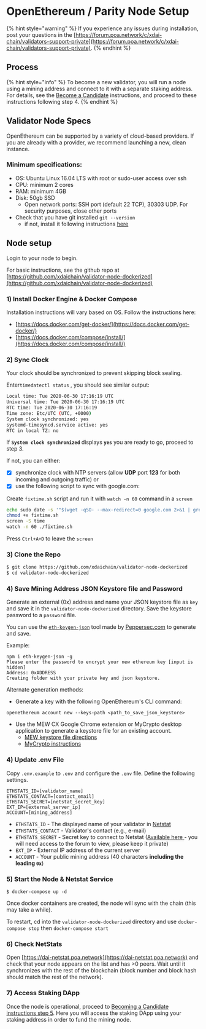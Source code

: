 # OpenEthereum / Parity Node Setup

{% hint style="warning" %}
If you experience any issues during installation, post your questions in the [https://forum.poa.network/c/xdai-chain/validators-support-private](https://forum.poa.network/c/xdai-chain/validators-support-private).
{% endhint %}

## Process

{% hint style="info" %}
To become a new validator, you will run a node using a mining address and connect to it with a separate staking address. For details, see the [Become a Candidate](../../for-stakers/staking-protocol/become-a-candidate-validator.md) instructions, and proceed to these instructions following step 4.
{% endhint %}

## Validator Node Specs

OpenEthereum can be supported by a variety of cloud-based providers. If you are already with a provider, we recommend launching a new, clean instance.

### Minimum specifications:

* OS: Ubuntu Linux 16.04 LTS with root or sudo-user access over ssh
* CPU: minimum 2 cores
* RAM: minimum 4GB
* Disk: 50gb SSD 
  * Open network ports: SSH port \(default 22 TCP\), 30303 UDP. For security purposes, close other ports
* Check that you have git installed `git --version`
  * if not, install it following instructions [here](https://git-scm.com/book/en/v2/Getting-Started-Installing-Git)

## Node setup

Login to your node to begin.

For basic instructions, see the github repo at [https://github.com/xdaichain/validator-node-dockerized](https://github.com/xdaichain/validator-node-dockerized)

### 1\) Install Docker Engine & Docker Compose

Installation instructions will vary based on OS. Follow the instructions here:

* [https://docs.docker.com/get-docker/](https://docs.docker.com/get-docker/) 
* [https://docs.docker.com/compose/install/](https://docs.docker.com/compose/install/)

### 2\) Sync Clock

Your clock should be synchronized to prevent skipping block sealing.

Enter`timedatectl status` , you should see similar output:

```bash
Local time: Tue 2020-06-30 17:16:19 UTC
Universal time: Tue 2020-06-30 17:16:19 UTC
RTC time: Tue 2020-06-30 17:16:19
Time zone: Etc/UTC (UTC, +0000)
System clock synchronized: yes
systemd-timesyncd.service active: yes
RTC in local TZ: no
```

If **`System clock synchronized`** displays **`yes`** you are ready to go, proceed to step 3.

If not, you can either:

* [x] synchronize clock with NTP servers \(allow **UDP** port **123** for both incoming and outgoing traffic\) or
* [x] use the following script to sync with google.com:

Create `fixtime.sh` script and run it with `watch -n 60` command in a `screen`

```bash
echo sudo date -s '"$(wget -qSO- --max-redirect=0 google.com 2>&1 | grep Date: | cut -d' ' -f5-8)Z"' > fixtime.sh
chmod +x fixtime.sh
screen -S time
watch -n 60 ./fixtime.sh
```

Press `Ctrl+A+D` to leave the `screen`

### 3\) Clone the Repo

```bash
$ git clone https://github.com/xdaichain/validator-node-dockerized
$ cd validator-node-dockerized
```

### 4\) Save Mining Address JSON Keystore file and Password

Generate an external \(0x\) address and name your JSON keystore file as `key` and save it in the `validator-node-dockerized` directory. Save the keystore password to a `password` file. 

You can use the [`eth-keygen-json`](https://www.npmjs.com/package/eth-keygen-json)  tool made by [Peppersec.com](https://peppersec.com/) to generate and save.

Example:

```text
npm i eth-keygen-json -g
Please enter the password to encrypt your new ethereum key [input is hidden]
Address: 0xADDRESS
Creating folder with your private key and json keystore.
```

Alternate generation methods:

* Generate a key with the following OpenEthereum's CLI command:

```text
openethereum account new --keys-path <path_to_save_json_keystore>
```

* Use the MEW CX Google Chrome extension or MyCrypto desktop application to generate a keystore file for an existing account.
  * [MEW keystore file directions](https://kb.myetherwallet.com/en/security-and-privacy/what-is-a-keystore-file/)
  * [MyCrypto instructions](https://support.mycrypto.com/)

### 4\) Update .env File

Copy `.env.example` to `.env` and configure the `.env` file. Define the following settings.

```text
ETHSTATS_ID=[validator_name]
ETHSTATS_CONTACT=[contact_email]
ETHSTATS_SECRET=[netstat_secret_key]
EXT_IP=[external_server_ip]
ACCOUNT=[mining_address]
```

* `ETHSTATS_ID` - The displayed name of your validator in [Netstat](https://dai-netstat.poa.network/)
* `ETHSTATS_CONTACT` - Validator's contact \(e.g., e-mail\)
* `ETHSTATS_SECRET` - Secret key to connect to Netstat \([Available here ](https://forum.poa.network/t/netstats-server-info/2781)- you will need access to the forum to view, please keep it private\)
* `EXT_IP` -  External IP address of the current server
* `ACCOUNT` - Your public mining address \(40 characters **including the** **leading `0x`**\)

### 5\) Start the Node & Netstat Service

```text
$ docker-compose up -d
```

Once docker containers are created, the node will sync with the chain \(this may take a while\).

To restart, cd into the `validator-node-dockerized` directory and use `docker-compose stop` then `docker-compose start`

### 6\) Check NetStats

Open [https://dai-netstat.poa.network](https://dai-netstat.poa.network) and check that your node appears on the list and has &gt;0 peers. Wait until it synchronizes with the rest of the blockchain \(block number and block hash should match the rest of the network\).

### 7\) Access Staking DApp

Once the node is operational, proceed to [Becoming a Candidate instructions step 5](../../for-stakers/staking-protocol/become-a-candidate-validator.md#proceed-to-step-5-after-mining-node-is-configured-and-functional). Here you will access the staking DApp using your staking address in order to fund the mining node.

